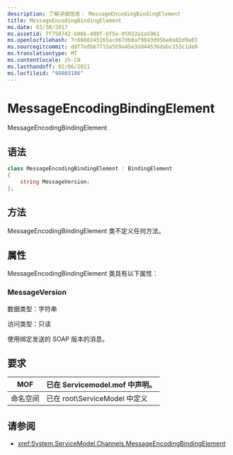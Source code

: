 ```yaml
---
description: 了解详细信息： MessageEncodingBindingElement
title: MessageEncodingBindingElement
ms.date: 03/30/2017
ms.assetid: 7f750742-b96b-498f-bf5e-05933a1a5961
ms.openlocfilehash: 7c6660245165acb67db8af9043d956e8a82d9a03
ms.sourcegitcommit: ddf7edb67715a5b9a45e3dd44536dabc153c1de0
ms.translationtype: MT
ms.contentlocale: zh-CN
ms.lasthandoff: 02/06/2021
ms.locfileid: "99803186"
---
```

# <a name="messageencodingbindingelement"></a>MessageEncodingBindingElement

MessageEncodingBindingElement

## <a name="syntax"></a>语法

```csharp
class MessageEncodingBindingElement : BindingElement
{
    string MessageVersion;
};
```

## <a name="methods"></a>方法

MessageEncodingBindingElement 类不定义任何方法。

## <a name="properties"></a>属性

MessageEncodingBindingElement 类具有以下属性：

### <a name="messageversion"></a>MessageVersion

数据类型：字符串

访问类型：只读

使用绑定发送的 SOAP 版本的消息。

## <a name="requirements"></a>要求

|MOF|已在 Servicemodel.mof 中声明。|
|---------|-----------------------------------|
|命名空间|已在 root\ServiceModel 中定义|

## <a name="see-also"></a>请参阅

- <xref:System.ServiceModel.Channels.MessageEncodingBindingElement>
